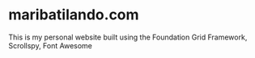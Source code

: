maribatilando.com
=================

This is my personal website built using the Foundation Grid Framework, Scrollspy, Font Awesome
